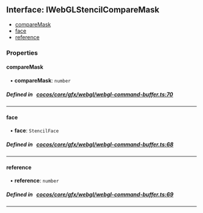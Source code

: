 ## Interface: IWebGLStencilCompareMask

- [compareMask](#compareMask)
- [face](#face)
- [reference](#reference)

### Properties

#### compareMask

<div style="margin-left: 10px;">


• **compareMask**: ``number``

</div>

##### Defined in &nbsp;   [cocos/core/gfx/webgl/webgl-command-buffer.ts:70](https://github.com/cocos-creator/engine/blob/c7bf6b8a9/cocos/core/gfx/webgl/webgl-command-buffer.ts#L70)&nbsp;
___
#### face

<div style="margin-left: 10px;">


• **face**: ``StencilFace``

</div>

##### Defined in &nbsp;   [cocos/core/gfx/webgl/webgl-command-buffer.ts:68](https://github.com/cocos-creator/engine/blob/c7bf6b8a9/cocos/core/gfx/webgl/webgl-command-buffer.ts#L68)&nbsp;
___
#### reference

<div style="margin-left: 10px;">


• **reference**: ``number``

</div>

##### Defined in &nbsp;   [cocos/core/gfx/webgl/webgl-command-buffer.ts:69](https://github.com/cocos-creator/engine/blob/c7bf6b8a9/cocos/core/gfx/webgl/webgl-command-buffer.ts#L69)&nbsp;
___
